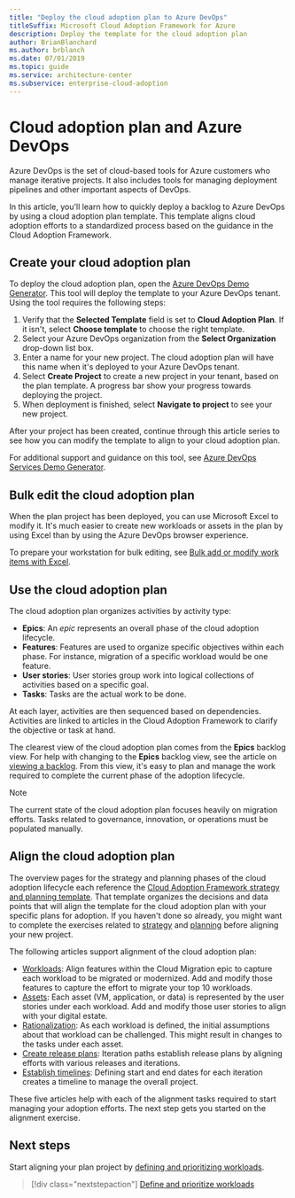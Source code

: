 ```yaml
---
title: "Deploy the cloud adoption plan to Azure DevOps"
titleSuffix: Microsoft Cloud Adoption Framework for Azure
description: Deploy the template for the cloud adoption plan
author: BrianBlanchard
ms.author: brblanch
ms.date: 07/01/2019
ms.topic: guide
ms.service: architecture-center
ms.subservice: enterprise-cloud-adoption
---
```


# Cloud adoption plan and Azure DevOps

Azure DevOps is the set of cloud-based tools for Azure customers who manage iterative projects. It also includes tools for managing deployment pipelines and other important aspects of DevOps. 

In this article, you'll learn how to quickly deploy a backlog to Azure DevOps by using a cloud adoption plan template. This template aligns cloud adoption efforts to a standardized process based on the guidance in the Cloud Adoption Framework.

## Create your cloud adoption plan

To deploy the cloud adoption plan, open the [Azure DevOps Demo Generator](https://aka.ms/adopt/plan/generator). This tool will deploy the template to your Azure DevOps tenant. Using the tool requires the following steps:

1. Verify that the **Selected Template** field is set to **Cloud Adoption Plan**. If it isn't, select **Choose template** to choose the right template.
2. Select your Azure DevOps organization from the **Select Organization** drop-down list box.
3. Enter a name for your new project. The cloud adoption plan will have this name when it's deployed to your Azure DevOps tenant.
4. Select **Create Project** to create a new project in your tenant, based on the plan template. A progress bar show your progress towards deploying the project.
5. When deployment is finished, select **Navigate to project** to see your new project.

After your project has been created, continue through this article series to see how you can modify the template to align to your cloud adoption plan.

For additional support and guidance on this tool, see [Azure DevOps Services Demo Generator](https://docs.microsoft.com/azure/devops/demo-gen/?toc=%2Fazure%2Fdevops%2Fdemo-gen%2Ftoc.json&bc=%2Fazure%2Fdevops%2Fdemo-gen%2Fbreadcrumb%2Ftoc.json&view=azure-devops).

## Bulk edit the cloud adoption plan

When the plan project has been deployed, you can use Microsoft Excel to modify it. It's much easier to create new workloads or assets in the plan by using Excel than by using the Azure DevOps browser experience.

To prepare your workstation for bulk editing, see [Bulk add or modify work items with Excel](https://docs.microsoft.com/azure/devops/boards/backlogs/office/bulk-add-modify-work-items-excel?view=azure-devops).

## Use the cloud adoption plan

The cloud adoption plan organizes activities by activity type:

- **Epics**: An *epic* represents an overall phase of the cloud adoption lifecycle.
- **Features**: Features are used to organize specific objectives within each phase. For instance, migration of a specific workload would be one feature.
- **User stories**: User stories group work into logical collections of activities based on a specific goal.
- **Tasks**: Tasks are the actual work to be done.

At each layer, activities are then sequenced based on dependencies. Activities are linked to articles in the Cloud Adoption Framework to clarify the objective or task at hand.

The clearest view of the cloud adoption plan comes from the **Epics** backlog view. For help with changing to the **Epics** backlog view, see the article on [viewing a backlog](https://docs.microsoft.com/azure/devops/boards/backlogs/define-features-epics?view=azure-devops#view-a-backlog-or-portfolio-backlog). From this view, it's easy to plan and manage the work required to complete the current phase of the adoption lifecycle.

> [!NOTE]
> The current state of the cloud adoption plan focuses heavily on migration efforts. Tasks related to governance, innovation, or operations must be populated manually.

## Align the cloud adoption plan

The overview pages for the strategy and planning phases of the cloud adoption lifecycle each reference the [Cloud Adoption Framework strategy and planning template](https://archcenter.blob.core.windows.net/cdn/fusion/readiness/Microsoft-Cloud-Adoption-Framework-Strategy-and-Plan-Template.docx). That template organizes the decisions and data points that will align the template for the cloud adoption plan with your specific plans for adoption. If you haven't done so already, you might want to complete the exercises related to [strategy](../business-strategy/index.md) and [planning](../plan/index.md) before aligning your new project.

The following articles support alignment of the cloud adoption plan:

- [Workloads](./workloads.md): Align features within the Cloud Migration epic to capture each workload to be migrated or modernized. Add and modify those features to capture the effort to migrate your top 10 workloads.
- [Assets](./assets.md): Each asset (VM, application, or data) is represented by the user stories under each workload. Add and modify those user stories to align with your digital estate.
- [Rationalization](./review-rationalization.md): As each workload is defined, the initial assumptions about that workload can be challenged. This might result in changes to the tasks under each asset.
- [Create release plans](./iteration-paths.md): Iteration paths establish release plans by aligning efforts with various releases and iterations.
- [Establish timelines](./timelines.md): Defining start and end dates for each iteration creates a timeline to manage the overall project.

These five articles help with each of the alignment tasks required to start managing your adoption efforts. The next step gets you started on the alignment exercise.

## Next steps

Start aligning your plan project by [defining and prioritizing workloads](./workloads.md).

> [!div class="nextstepaction"]
> [Define and prioritize workloads](./workloads.md)
